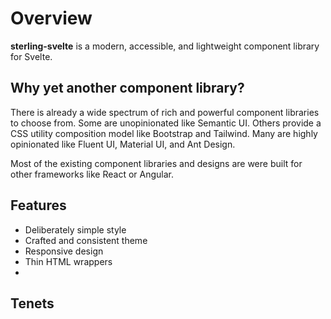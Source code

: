 # Overview

**sterling-svelte** is a modern, accessible, and lightweight component library for Svelte.

## Why yet another component library?

There is already a wide spectrum of rich and powerful component libraries to choose from. Some are unopinionated like Semantic UI. Others provide a CSS utility composition model like Bootstrap and Tailwind. Many are highly opinionated like Fluent UI, Material UI, and Ant Design.

Most of the existing component libraries and designs are were built for other frameworks like React or Angular.

## Features

- Deliberately simple style
- Crafted and consistent theme
- Responsive design
- Thin HTML wrappers
-

## Tenets

